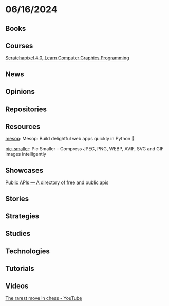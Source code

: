 # 06/16/2024

## Books

## Courses
[Scratchapixel 4.0, Learn Computer Graphics Programming](https://www.scratchapixel.com/index.html)

## News

## Opinions

## Repositories

## Resources
[mesop](https://github.com/google/mesop): Mesop: Build delightful web apps quickly in Python 🚀

[pic-smaller](https://github.com/joye61/pic-smaller): Pic Smaller – Compress JPEG, PNG, WEBP, AVIF, SVG and GIF images intelligently

## Showcases
[Public APIs — A directory of free and public apis](https://publicapis.io/)

## Stories

## Strategies

## Studies

## Technologies

## Tutorials

## Videos
[The rarest move in chess - YouTube](https://www.youtube.com/watch?v=iDnW0WiCqNc)
